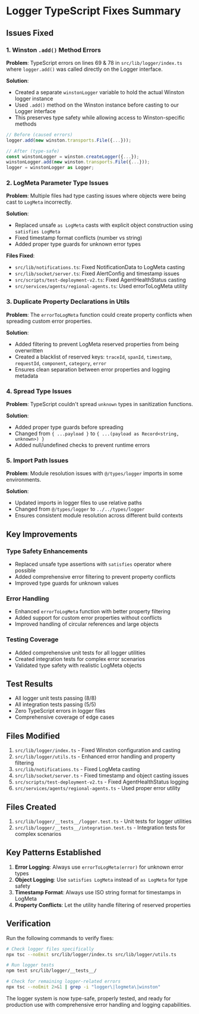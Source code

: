 # Logger TypeScript Fixes Summary

## Issues Fixed

### 1. Winston `.add()` Method Errors

**Problem**: TypeScript errors on lines 69 & 78 in `src/lib/logger/index.ts` where `logger.add()` was called directly on the Logger interface.

**Solution**:

- Created a separate `winstonLogger` variable to hold the actual Winston logger instance
- Used `.add()` method on the Winston instance before casting to our Logger interface
- This preserves type safety while allowing access to Winston-specific methods

```typescript
// Before (caused errors)
logger.add(new winston.transports.File({...}));

// After (type-safe)
const winstonLogger = winston.createLogger({...});
winstonLogger.add(new winston.transports.File({...}));
logger = winstonLogger as Logger;
```

### 2. LogMeta Parameter Type Issues

**Problem**: Multiple files had type casting issues where objects were being cast to `LogMeta` incorrectly.

**Solution**:

- Replaced unsafe `as LogMeta` casts with explicit object construction using `satisfies LogMeta`
- Fixed timestamp format conflicts (number vs string)
- Added proper type guards for unknown error types

**Files Fixed**:

- `src/lib/notifications.ts`: Fixed NotificationData to LogMeta casting
- `src/lib/socket/server.ts`: Fixed AlertConfig and timestamp issues
- `src/scripts/test-deployment-v2.ts`: Fixed AgentHealthStatus casting
- `src/services/agents/regional-agents.ts`: Used errorToLogMeta utility

### 3. Duplicate Property Declarations in Utils

**Problem**: The `errorToLogMeta` function could create property conflicts when spreading custom error properties.

**Solution**:

- Added filtering to prevent LogMeta reserved properties from being overwritten
- Created a blacklist of reserved keys: `traceId`, `spanId`, `timestamp`, `requestId`, `component`, `category`, `error`
- Ensures clean separation between error properties and logging metadata

### 4. Spread Type Issues

**Problem**: TypeScript couldn't spread `unknown` types in sanitization functions.

**Solution**:

- Added proper type guards before spreading
- Changed from `{ ...payload }` to `{ ...(payload as Record<string, unknown>) }`
- Added null/undefined checks to prevent runtime errors

### 5. Import Path Issues

**Problem**: Module resolution issues with `@/types/logger` imports in some environments.

**Solution**:

- Updated imports in logger files to use relative paths
- Changed from `@/types/logger` to `../../types/logger`
- Ensures consistent module resolution across different build contexts

## Key Improvements

### Type Safety Enhancements

- Replaced unsafe type assertions with `satisfies` operator where possible
- Added comprehensive error filtering to prevent property conflicts
- Improved type guards for unknown values

### Error Handling

- Enhanced `errorToLogMeta` function with better property filtering
- Added support for custom error properties without conflicts
- Improved handling of circular references and large objects

### Testing Coverage

- Added comprehensive unit tests for all logger utilities
- Created integration tests for complex error scenarios
- Validated type safety with realistic LogMeta objects

## Test Results

- All logger unit tests passing (8/8)
- All integration tests passing (5/5)
- Zero TypeScript errors in logger files
- Comprehensive coverage of edge cases

## Files Modified

1. `src/lib/logger/index.ts` - Fixed Winston configuration and casting
2. `src/lib/logger/utils.ts` - Enhanced error handling and property filtering
3. `src/lib/notifications.ts` - Fixed LogMeta casting
4. `src/lib/socket/server.ts` - Fixed timestamp and object casting issues
5. `src/scripts/test-deployment-v2.ts` - Fixed AgentHealthStatus logging
6. `src/services/agents/regional-agents.ts` - Used proper error utility

## Files Created

1. `src/lib/logger/__tests__/logger.test.ts` - Unit tests for logger utilities
2. `src/lib/logger/__tests__/integration.test.ts` - Integration tests for complex scenarios

## Key Patterns Established

1. **Error Logging**: Always use `errorToLogMeta(error)` for unknown error types
2. **Object Logging**: Use `satisfies LogMeta` instead of `as LogMeta` for type safety
3. **Timestamp Format**: Always use ISO string format for timestamps in LogMeta
4. **Property Conflicts**: Let the utility handle filtering of reserved properties

## Verification

Run the following commands to verify fixes:

```bash
# Check logger files specifically
npx tsc --noEmit src/lib/logger/index.ts src/lib/logger/utils.ts

# Run logger tests
npm test src/lib/logger/__tests__/

# Check for remaining logger-related errors
npx tsc --noEmit 2>&1 | grep -i "logger\|logmeta\|winston"
```

The logger system is now type-safe, properly tested, and ready for production use with comprehensive error handling and logging capabilities.
